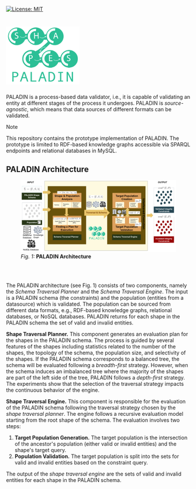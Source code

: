 [![License: MIT](https://img.shields.io/badge/License-MIT-yellow.svg)](LICENSE)

# <img src="images/logo.png" alt="logo of PALADIN" width="200">

PALADIN is a process-based data validator, i.e., it is capable of validating an entity at different stages of the process it undergoes.
PALADIN is _source-agnostic_, which means that data sources of different formats can be validated.

> [!NOTE]
> This repository contains the prototype implementation of PALADIN.
> The prototype is limited to RDF-based knowledge graphs accessible via SPARQL endpoints and relational databases in MySQL.


## PALADIN Architecture

<figure>
  <img src="images/architecture.png" alt="PALADIN Architecture">
  <figcaption><i>Fig. 1:</i> <b>PALADIN Architecture</b></figcaption>
</figure><br><br>

The PALADIN architecture (see Fig. 1) consists of two components, namely the _Schema Traversal Planner_ and the _Schema Traversal Engine_.
The input is a PALADIN schema (the constraints) and the population (entities from a datasource) which is validated.
The population can be sourced from different data formats, e.g., RDF-based knowledge graphs, relational databases, or NoSQL databases.
PALADIN returns for each shape in the PALADIN schema the set of valid and invalid entities.

__Shape Traversal Planner.__ This component generates an evaluation plan for the shapes in the PALADIN schema.
The process is guided by several features of the shapes including statistics related to the number of the shapes, the topology of the schema, the population size, and selectivity of the shapes.
If the PALADIN schema corresponds to a balanced tree, the schema will be evaluated following a _breadth-first_ strategy.
However, when the schema induces an imbalanced tree where the majority of the shapes are part of the left side of the tree, PALADIN follows a _depth-first_ strategy.
The experiments show that the selection of the traversal strategy impacts the continuous behavior of the engine.

__Shape Traversal Engine.__ This component is responsible for the evaluation of the PALADIN schema following the traversal strategy chosen by the _shape traversal planner_.
The engine follows a recursive evaluation model starting from the root shape of the schema.
The evaluation involves two steps:

1. __Target Population Generation.__ The target population is the intersection of the ancestor's population (either valid or invalid entities) and the shape's target query.
2. __Population Validation.__ The target population is split into the sets for valid and invalid entities based on the constraint query.

The output of the _shape traversal engine_ are the sets of valid and invalid entities for each shape in the PALADIN schema.
